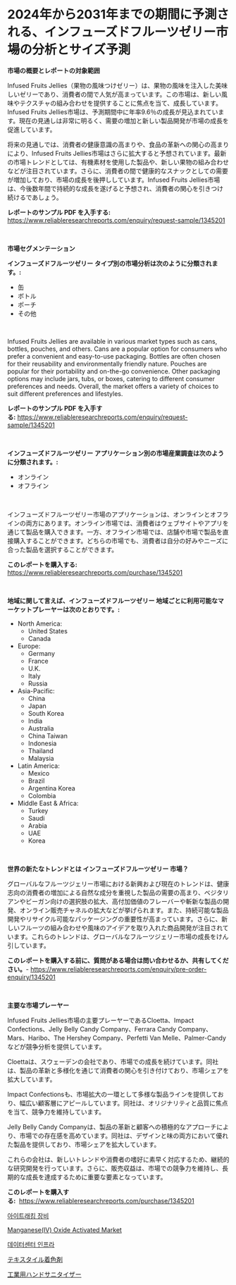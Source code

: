 <p><h1>2024年から2031年までの期間に予測される、インフューズドフルーツゼリー市場の分析とサイズ予測</h1></p><p><strong>市場の概要とレポートの対象範囲</strong></p>
<p><p>Infused Fruits Jellies（果物の風味つけゼリー）は、果物の風味を注入した美味しいゼリーであり、消費者の間で人気が高まっています。この市場は、新しい風味やテクスチャの組み合わせを提供することに焦点を当て、成長しています。Infused Fruits Jellies市場は、予測期間中に年率9.6％の成長が見込まれています。現在の見通しは非常に明るく、需要の増加と新しい製品開発が市場の成長を促進しています。</p><p>将来の見通しでは、消費者の健康意識の高まりや、食品の革新への関心の高まりにより、Infused Fruits Jellies市場はさらに拡大すると予想されています。最新の市場トレンドとしては、有機素材を使用した製品や、新しい果物の組み合わせなどが注目されています。さらに、消費者の間で健康的なスナックとしての需要が増加しており、市場の成長を後押ししています。Infused Fruits Jellies市場は、今後数年間で持続的な成長を遂げると予想され、消費者の関心を引きつけ続けるであしょう。</p></p>
<p><strong>レポートのサンプル PDF を入手する:</strong> <a href="https://www.reliableresearchreports.com/enquiry/request-sample/1345201">https://www.reliableresearchreports.com/enquiry/request-sample/1345201</a></p>
<p>&nbsp;</p>
<p><strong>市場セグメンテーション</strong></p>
<p><strong>インフューズドフルーツゼリー タイプ別の市場分析は次のように分類されます。:</strong></p>
<p><ul><li>缶</li><li>ボトル</li><li>ポーチ</li><li>その他</li></ul></p>
<p>&nbsp;</p>
<p><p>Infused Fruits Jellies are available in various market types such as cans, bottles, pouches, and others. Cans are a popular option for consumers who prefer a convenient and easy-to-use packaging. Bottles are often chosen for their reusability and environmentally friendly nature. Pouches are popular for their portability and on-the-go convenience. Other packaging options may include jars, tubs, or boxes, catering to different consumer preferences and needs. Overall, the market offers a variety of choices to suit different preferences and lifestyles.</p></p>
<p><strong>レポートのサンプル PDF を入手する:</strong>&nbsp;<a href="https://www.reliableresearchreports.com/enquiry/request-sample/1345201">https://www.reliableresearchreports.com/enquiry/request-sample/1345201</a></p>
<p>&nbsp;</p>
<p><strong> インフューズドフルーツゼリー アプリケーション別の市場産業調査は次のように分類されます。:</strong></p>
<p><ul><li>オンライン</li><li>オフライン</li></ul></p>
<p>&nbsp;</p>
<p><p>インフューズドフルーツゼリー市場のアプリケーションは、オンラインとオフラインの両方にあります。オンライン市場では、消費者はウェブサイトやアプリを通じて製品を購入できます。一方、オフライン市場では、店舗や市場で製品を直接購入することができます。どちらの市場でも、消費者は自分の好みやニーズに合った製品を選択することができます。</p></p>
<p><strong>このレポートを購入する:</strong>&nbsp; <a href="https://www.reliableresearchreports.com/purchase/1345201">https://www.reliableresearchreports.com/purchase/1345201</a></p>
<p>&nbsp;</p>
<p><strong>地域に関して言えば、インフューズドフルーツゼリー 地域ごとに利用可能なマーケットプレーヤーは次のとおりです。:</strong></p>
<p><ul>
    <li>
        North America:
        <ul>
            <li>United States</li>
            <li>Canada</li>
        </ul>
    </li>
    <li>
        Europe:
        <ul>
            <li>Germany</li>
            <li>France</li>
            <li>U.K.</li>
            <li>Italy</li>
            <li>Russia</li>
        </ul>
    </li>
    <li>
        Asia-Pacific:
        <ul>
            <li>China</li>
            <li>Japan</li>
            <li>South Korea</li>
            <li>India</li>
            <li>Australia</li>
            <li>China Taiwan</li>
            <li>Indonesia</li>
            <li>Thailand</li>
            <li>Malaysia</li>
        </ul>
    </li>
    <li>
        Latin America:
        <ul>
            <li>Mexico</li>
            <li>Brazil</li>
            <li>Argentina Korea</li>
            <li>Colombia</li>
        </ul>
    </li>
    <li>
        Middle East & Africa:
        <ul>
            <li>Turkey</li>
            <li>Saudi</li>
            <li>Arabia</li>
            <li>UAE</li>
            <li>Korea</li>
        </ul>
    </li>
    </ul></p>
<p>&nbsp;</p>
<p><strong>世界の新たなトレンドとは インフューズドフルーツゼリー 市場？</strong></p>
<p><p>グローバルなフルーツジェリー市場における新興および現在のトレンドは、健康志向の消費者の増加による自然な成分を重視した製品の需要の高まり、ベジタリアンやビーガン向けの選択肢の拡大、高付加価値のフレーバーや斬新な製品の開発、オンライン販売チャネルの拡大などが挙げられます。また、持続可能な製品開発やリサイクル可能なパッケージングの重要性が高まっています。さらに、新しいフルーツの組み合わせや風味のアイデアを取り入れた商品開発が注目されています。これらのトレンドは、グローバルなフルーツジェリー市場の成長をけん引しています。</p></p>
<p><strong>このレポートを購入する前に、質問がある場合は問い合わせるか、共有してください。</strong>- <a href="https://www.reliableresearchreports.com/enquiry/pre-order-enquiry/1345201">https://www.reliableresearchreports.com/enquiry/pre-order-enquiry/1345201</a></p>
<p>&nbsp;</p>
<p><strong>主要な市場プレーヤー</strong></p>
<p><p>Infused Fruits Jellies市場の主要プレーヤーであるCloetta、Impact Confections、Jelly Belly Candy Company、Ferrara Candy Company、Mars、Haribo、The Hershey Company、Perfetti Van Melle、Palmer-Candyなどが競争分析を提供しています。</p><p>Cloettaは、スウェーデンの会社であり、市場での成長を続けています。同社は、製品の革新と多様化を通じて消費者の関心を引き付けており、市場シェアを拡大しています。</p><p>Impact Confectionsも、市場拡大の一環として多様な製品ラインを提供しており、幅広い顧客層にアピールしています。同社は、オリジナリティと品質に焦点を当て、競争力を維持しています。</p><p>Jelly Belly Candy Companyは、製品の革新と顧客への積極的なアプローチにより、市場での存在感を高めています。同社は、デザインと味の両方において優れた製品を提供しており、市場シェアを拡大しています。</p><p>これらの会社は、新しいトレンドや消費者の嗜好に素早く対応するため、継続的な研究開発を行っています。さらに、販売収益は、市場での競争力を維持し、長期的な成長を達成するために重要な要素となっています。</p></p>
<p><strong>このレポートを購入する:</strong>&nbsp;&nbsp;<a href="https://www.reliableresearchreports.com/purchase/1345201">https://www.reliableresearchreports.com/purchase/1345201</a></p>
<p><p><a href="https://github.com/laholand/Market-Research-Report-List-2/blob/main/9721286187312.md">아이트래킹 장비</a></p><p><a href="https://view.publitas.com/reportprime-1/manganese-iv-oxide-activated-market-size-2024-2031-global-industrial-analysis-key-geographical-regions-market-share-top-key-players-product-types-and-forecast-research-report/">Manganese(IV) Oxide Activated Market</a></p><p><a href="https://medium.com/@maeva.fluchaire/%EB%8D%B0%EC%9D%B4%ED%84%B0-%EC%84%BC%ED%84%B0-%EC%9D%B8%ED%94%84%EB%9D%BC-%EC%8B%9C%EC%9E%A5-%EA%B7%9C%EB%AA%A8-%EC%8B%9C%EC%9E%A5-%EC%A0%84%EB%A7%9D-%EB%B0%8F-%EC%8B%9C%EC%9E%A5-%EC%98%88%EC%B8%A1-2024%EB%85%84%EB%B6%80%ED%84%B0-2031%EB%85%84%EA%B9%8C%EC%A7%80-d1696250780f">데이터센터 인프라</a></p><p><a href="https://medium.com/@aminavandervort2023/%E3%83%86%E3%82%AD%E3%82%B9%E3%82%BF%E3%82%A4%E3%83%AB%E6%9F%93%E6%96%99%E5%B8%82%E5%A0%B4%E3%81%AE%E8%A6%8F%E6%A8%A1-%E5%B8%82%E5%A0%B4%E3%81%AE%E5%B1%95%E6%9C%9B%E3%81%A8%E5%B8%82%E5%A0%B4%E4%BA%88%E6%B8%AC-2024%E5%B9%B4%E3%81%8B%E3%82%892031%E5%B9%B4-bbf8628c98db">テキスタイル着色剤</a></p><p><a href="https://github.com/mohamedbakry57/Market-Research-Report-List-2/blob/main/8813495187437.md">工業用ハンドサニタイザー</a></p></p>